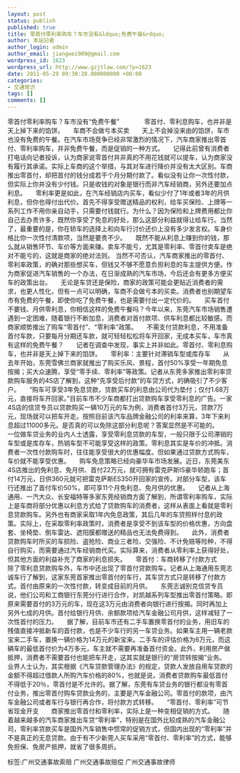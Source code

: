 ```yaml
---
layout: post
status: publish
published: true
title: 零首付零利率购车？车市没有&ldquo;免费午餐&rdquo;
author: 本站记者
author_login: admin
author_email: jiangwei909@gmail.com
wordpress_id: 1623
wordpress_url: http://www.gzjtlaw.com/?p=1623
date: 2011-05-29 09:30:28.000000000 +08:00
categories:
- 交通常识
tags: []
comments: []
---
```

零首付零利率购车？车市没有&ldquo;免费午餐&rdquo;　　　　零首付、零利息购车，也并非是天上掉下来的馅饼。　　车商不会做亏本买卖　　天上不会掉没来由的馅饼，车市也没有免费的午餐。在汽车市场竞争已经非常激烈的情况下，汽车商家推出零首付、零利率购车，并非免费午餐，而是促销的一种方式。　　记得此前曾有消费者打电话向记者投诉，认为商家说零首付并非真的不用花钱就可以提车，认为商家没有履行其承诺。实际上车商的这个举措，与其对车进行降价并没有太大区别。车商推出零首付，却把首付的钱分成若干个月分期付款了。看似没有让你一次性付款，但实际上你并没有少付钱。只是收钱的对象是银行而非汽车经销商，另外还要加点利息。　　零利率更是如此，在汽车经销店内买车，看似少付了1年或者3年的月供利息，但你也得付出代价。首先不得享受赠送精品的权利，给车买保险、上牌等一系列工作不用你亲自动手，只需要付钱就行。为什么？因为保险和上牌费用都比你自己去办贵许多，既然你享受了免息的好处，那么这部分利益就得让给车行。当然了，最重要的是，你在轿车的选择上和向车行讨价还价上没有多少发言权。车身价格比你一次性付清款项，当然是要贵不少。　　既然不能从利息上赚到你的钱，那么就从销售环节、车价等方面来赚。卖车不能亏，尤其是零利率、零首付卖车是绝对不能亏的，这就是商家的绝对法则。 当然不可否认，汽车商家推出的零首付、零利率政策，的确对那些想买车，但钱又不够不愿意负担利息的车主提供方便。作为商家促进汽车销售的一个办法，在日渐成熟的汽车市场，今后还会有更多方便买车的政策出台。　　无论是车贷还是保险，商家的政策可能会更贴近消费者的需求，也更人性化，但有一点可以明确，车商不会做亏本的买卖。消费者也别期望车市有免费的午餐，即使你吃了免费午餐，也是需要付出一定代价的。　　买车首付不要钱、月供零利息，你相信这样的免费午餐吗？今年以来，东莞汽车市场销售遭遇到一定困难，随着银行不断加息，消费者对首付款项、供车利息都比较敏感。而商家顺势推出了购车&ldquo;零首付&rdquo;、&ldquo;零利率&rdquo;政策。　　不需支付贷款利息，不用准备首付车款，只要每月分期还车款，就可轻轻松松将车开回家，无成本买车，车市真有这样的免费午餐？　　记者在调查中发现，事实上并非如此。零首付、零利息购车，也并非是天上掉下来的馅饼。　　零利率：主要针对滞销车型或库存车　　从去年开始，东莞雪佛兰商家就推出了购买乐风、景程，首付50%享受一年期免息按揭；买大众速腾，享受&ldquo;零手续、零利率&rdquo;等政策。记者从东莞多家推出零利率贷款购车服务的4S店了解到，这种&ldquo;先享受后付款&rdquo;的车贷方式，的确吸引了不少客户。　　&ldquo;购车可享受3年免息贷款，贷款买车的利息由公司代为垫付；仅付1.68万元，直接将车开回家。&rdquo;目前车市不少车商都打出贷款购车享受零利息的广告。一家4S店的信贷专员以贷款购买一辆10万元的车为例，消费者首付3万元，贷款7万元，现场就可以把车开走。按照目前该汽车品牌金融公司的利率来算，3年下来利息超过11000多元。是否真的可以免除这部分利息呢？答案显然是不可能的。　　一位做车贷业务的业内人士透露，享受零利息贷款的车型，一般只限于公司滞销的车型或是库存车，热销车型不可能享受这样的政策。零利息其实是车价的冲抵。消费者一次性付款购车时，往往能享受很大的优惠幅度。但如果通过贷款方式购车，车价就不能享受优惠。　　购车免息策略已经向豪华车市场发展。近日，东莞美东4S店推出的免利息、免月供、首付22万元，就可拥有雷克萨斯IS豪华轿跑车；首付14万元，日供360元就可把雷克萨斯ES350开回家的宣传。对部分车型，该车行还推出了首付车价50%，即可享11个月免利息、免月供的优惠。　　记者从上海通用、一汽大众、长安福特等多家东莞经销商方面了解到，所谓零利率购车，实际上是车商将部分优惠以利息方式给了贷款购车的消费者，这样从表面上看就是零利息贷款购车。另外也有商家采取1年内免息政策，其后几年的车贷照样付息的政策。实际上，在采取零利率政策时，消费者是享受不到该车型的价格优惠，方向盘套、坐椅垫、倒车雷达、遮阳膜都赠送的精品也无法免费得到。　　此外，消费者贷款购车时所买的车损险、盗抢险、商业三者险、交强险、不计免赔等险种，不得自行购买，而需要通过汽车经销商代买。实际算来，消费者从零利率上获得好处，但其他方面的利益补充了商家的利息损失。　　零首付：车商转移了付款方式　　除了零利息贷款购车外，车市中还出现了零首付贷款购车。记者从上海通用东莞志诚车行了解到，这家东莞首家推出零首付的车行，其车贷方式只是转移了付款方式。首付由原来的一次性付款，转变成目前的月供。　　东莞志诚别克信贷专员说，他们公司和工商银行东莞分行进行合作，对凯越系列车型推出零首付策略。即原来需要首付的3万元的车，现在这3万元由消费者向银行进行按揭。同时再加上另外七成的月供。首付给银行月供、余额款项给汽车金融公司月供，这样减轻了一次性首付的压力。　　据了解，目前车市还有二手车置换零首付的业务，用旧车的残值直接冲抵新车的首付款，也是不少车行的另一车贷业务。如果车主用一辆老款宝来二手车，置换一辆价格为14万元的新宝来。二手车的评估价格为6万元，而这辆车的最低首付价为4万多元，车主就不需要再准备首付资金。此外，利用房产做抵押，消费者不需要首付也能把车开走，这其实就是银行的&ldquo;房贷转按揭&rdquo;业务。　　业界人士认为，其实根据《汽车贷款管理办法》的规定，贷款人发放自用车贷款的金额不得超过借款人所购汽车价格的80%，也就是说，消费者贷款购车最低首付不得低于20％，零首付是不允许的。据了解，东莞有车贷业务的银行都没有零首付业务，推出零首付购车贷款业务的，主要是汽车金融公司。零首付的款项，由汽车金融公司或者车行与银行再合作，将付款方式转移。　　&ldquo;零首付、零利率&rdquo;可节省现金开支　　商家推出零首付和零利率，实际上是一种变相促销的方式。　　随着越来越多的汽车商家推出车贷&ldquo;零利率&rdquo;，特别是在国外比较成熟的汽车金融公司，零利率贷款买车是国外汽车销售中惯常的促销方式，但国内出现的&ldquo;零利率&rdquo;并不是真正的无息贷款。由于有不少新莞人买车采用&ldquo;零首付、零利率&rdquo;的方式，能够免担保、免房产抵押，就省了很多周折。标签:广州交通事故索赔 广州交通事故赔偿 广州交通事故律师
